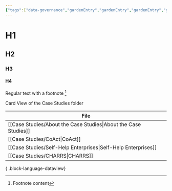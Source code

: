 ```yaml
---
{"tags":["data-governance","gardenEntry","gardenEntry","gardenEntry","gardenEntry","gardenEntry","gardenEntry"],"dg-publish":true,"dg-pinned":true,"dg-home":true,"cssclasses":["cards"],"permalink":"/home/","pinned":true,"contentClasses":"cards","dgPassFrontmatter":true}
---
```


# H1
## H2
### H3
#### H4

Regular text with a footnote [^1]

Card View of the Case Studies folder

| File                                                               |
| ------------------------------------------------------------------ |
| [[Case Studies/About the Case Studies\|About the Case Studies]] |
| [[Case Studies/CoAct\|CoAct]]                                   |
| [[Case Studies/Self-Help Enterprises\|Self-Help Enterprises]]   |
| [[Case Studies/CHARRS\|CHARRS]]                                 |

{ .block-language-dataview}



[^1]: Footnote content